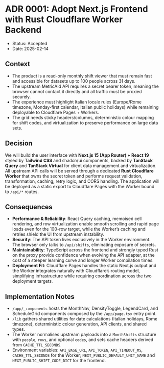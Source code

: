 # ADR 0001: Adopt Next.js Frontend with Rust Cloudflare Worker Backend

- Status: Accepted
- Date: 2025-02-14

## Context
- The product is a read-only monthly shift viewer that must remain fast and accessible for datasets up to 100 people across 31 days.
- The upstream MetricAid API requires a secret bearer token, meaning the browser cannot contact it directly and all traffic must be proxied securely.
- The experience must highlight Italian locale rules (Europe/Rome timezone, Monday-first calendar, Italian public holidays) while remaining deployable to Cloudflare Pages + Workers.
- The grid needs sticky headers/columns, deterministic colour mapping for shift codes, and virtualization to preserve performance on large data sets.

## Decision
We will build the user interface with **Next.js 15 (App Router) + React 19** styled by **Tailwind CSS** and shadcn/ui components, backed by **TanStack Query** and **TanStack Virtual** for client data management and virtualization. All upstream API calls will be served through a dedicated **Rust Cloudflare Worker** that owns the secret token and performs request validation, transformation, caching, retry logic, and CORS handling. The application will be deployed as a static export to Cloudflare Pages with the Worker bound to `/api/*` routes.

## Consequences
- **Performance & Reliability**: React Query caching, memoised cell rendering, and row virtualization enable smooth scrolling and rapid page loads even for the 100-row target, while the Worker’s caching and retries shield the UI from upstream instability.
- **Security**: The API token lives exclusively in the Worker environment. The browser only talks to `/api/shifts`, eliminating exposure of secrets.
- **Maintainability**: TypeScript across the frontend and strongly typed Rust on the proxy provide confidence when evolving the API adapter, at the cost of a steeper learning curve and longer Worker compilation times.
- **Deployment Fit**: Cloudflare Pages handles the static Next.js output and the Worker integrates naturally with Cloudflare’s routing model, simplifying infrastructure while requiring coordination across the two deployment targets.

## Implementation Notes
- `/app/_components` hosts the MonthNav, DensityToggle, LegendCard, and ScheduleGrid components composed by the `/app/page.tsx` entry point.
- `/lib` gathers shared utilities for date calculations (Italian holidays, Rome timezone), deterministic colour generation, API clients, and shared types.
- The Worker normalises upstream payloads into a `MonthShifts` structure with `people`, `rows`, and optional `codes`, and sets cache headers derived from `CACHE_TTL_SECONDS`.
- Environment variables: `API_BASE_URL`, `API_TOKEN`, `API_TIMEOUT_MS`, `CACHE_TTL_SECONDS` for the Worker; `NEXT_PUBLIC_DEFAULT_UNIT_NAME` and `NEXT_PUBLIC_SHIFT_CODE_DICT` for the frontend.
